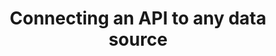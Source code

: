 ﻿---
title: "Connecting an API to any data source"
toc: true
tag: developers
category: "API Management"
menus: 
    howtoapi:
        icon: fa fa-gg
        category: "How to guides"
        title: "Connecting to external data source" 
---
